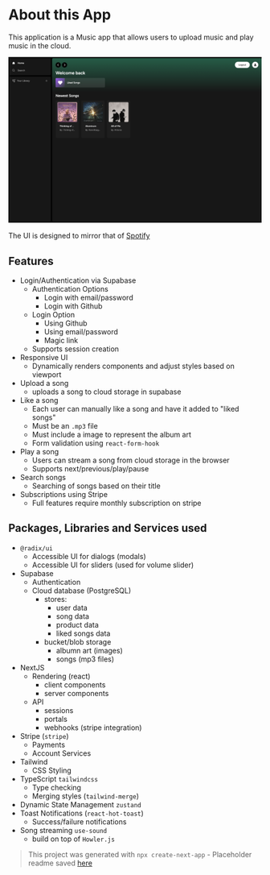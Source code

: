 # About this App

This application is a Music app that allows users to upload music and play music in the cloud.

![image](./readme-assets/MuziqScreenshot.png)

The UI is designed to mirror that of [Spotify](https://open.spotify.com/)

## Features

- Login/Authentication via Supabase
  - Authentication Options
    - Login with email/password
    - Login with Github
  - Login Option
    - Using Github
    - Using email/password
    - Magic link
  - Supports session creation
- Responsive UI
  - Dynamically renders components and adjust styles based on viewport
- Upload a song
  - uploads a song to cloud storage in supabase
- Like a song
  - Each user can manually like a song and have it added to "liked songs"
  - Must be an `.mp3` file
  - Must include a image to represent the album art
  - Form validation using `react-form-hook`
- Play a song
  - Users can stream a song from cloud storage in the browser
  - Supports next/previous/play/pause
- Search songs
  - Searching of songs based on their title
- Subscriptions using Stripe
  - Full features require monthly subscription on stripe

## Packages, Libraries and Services used

- `@radix/ui`
  - Accessible UI for dialogs (modals)
  - Accessible UI for sliders (used for volume slider)
- Supabase
  - Authentication
  - Cloud database (PostgreSQL)
    - stores:
      - user data
      - song data
      - product data
      - liked songs data
    - bucket/blob storage
      - albumn art (images)
      - songs (mp3 files)
- NextJS
  - Rendering (react)
    - client components
    - server components
  - API
    - sessions
    - portals
    - webhooks (stripe integration)
- Stripe (`stripe`)
  - Payments
  - Account Services
- Tailwind
  - CSS Styling
- TypeScript `tailwindcss`
  - Type checking
  - Merging styles (`tailwind-merge`)
- Dynamic State Management `zustand`
- Toast Notifications (`react-hot-toast`)
  - Success/failure notifications
- Song streaming `use-sound`
  - build on top of `Howler.js`

> This project was generated with `npx create-next-app` - Placeholder readme saved [here](./Next.README.md)
